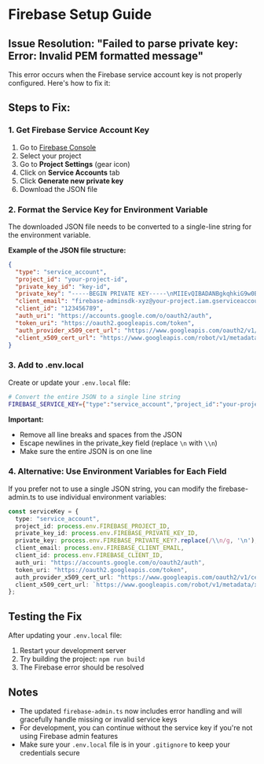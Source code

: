 # Firebase Setup Guide

## Issue Resolution: "Failed to parse private key: Error: Invalid PEM formatted message"

This error occurs when the Firebase service account key is not properly configured. Here's how to fix it:

## Steps to Fix:

### 1. Get Firebase Service Account Key

1. Go to [Firebase Console](https://console.firebase.google.com/)
2. Select your project
3. Go to **Project Settings** (gear icon)
4. Click on **Service Accounts** tab
5. Click **Generate new private key**
6. Download the JSON file

### 2. Format the Service Key for Environment Variable

The downloaded JSON file needs to be converted to a single-line string for the environment variable.

**Example of the JSON file structure:**
```json
{
  "type": "service_account",
  "project_id": "your-project-id",
  "private_key_id": "key-id",
  "private_key": "-----BEGIN PRIVATE KEY-----\nMIIEvQIBADANBgkqhkiG9w0BAQEFAASCBKcwggSjAgEAAoIBAQC...\n-----END PRIVATE KEY-----\n",
  "client_email": "firebase-adminsdk-xyz@your-project.iam.gserviceaccount.com",
  "client_id": "123456789",
  "auth_uri": "https://accounts.google.com/o/oauth2/auth",
  "token_uri": "https://oauth2.googleapis.com/token",
  "auth_provider_x509_cert_url": "https://www.googleapis.com/oauth2/v1/certs",
  "client_x509_cert_url": "https://www.googleapis.com/robot/v1/metadata/x509/firebase-adminsdk-xyz%40your-project.iam.gserviceaccount.com"
}
```

### 3. Add to .env.local

Create or update your `.env.local` file:

```bash
# Convert the entire JSON to a single line string
FIREBASE_SERVICE_KEY={"type":"service_account","project_id":"your-project-id","private_key_id":"key-id","private_key":"-----BEGIN PRIVATE KEY-----\\nMIIEvQIBADANBgkqhkiG9w0BAQEFAASCBKcwggSjAgEAAoIBAQC...\\n-----END PRIVATE KEY-----\\n","client_email":"firebase-adminsdk-xyz@your-project.iam.gserviceaccount.com","client_id":"123456789","auth_uri":"https://accounts.google.com/o/oauth2/auth","token_uri":"https://oauth2.googleapis.com/token","auth_provider_x509_cert_url":"https://www.googleapis.com/oauth2/v1/certs","client_x509_cert_url":"https://www.googleapis.com/robot/v1/metadata/x509/firebase-adminsdk-xyz%40your-project.iam.gserviceaccount.com"}
```

**Important:** 
- Remove all line breaks and spaces from the JSON
- Escape newlines in the private_key field (replace `\n` with `\\n`)
- Make sure the entire JSON is on one line

### 4. Alternative: Use Environment Variables for Each Field

If you prefer not to use a single JSON string, you can modify the firebase-admin.ts to use individual environment variables:

```typescript
const serviceKey = {
  type: "service_account",
  project_id: process.env.FIREBASE_PROJECT_ID,
  private_key_id: process.env.FIREBASE_PRIVATE_KEY_ID,
  private_key: process.env.FIREBASE_PRIVATE_KEY?.replace(/\\n/g, '\n'),
  client_email: process.env.FIREBASE_CLIENT_EMAIL,
  client_id: process.env.FIREBASE_CLIENT_ID,
  auth_uri: "https://accounts.google.com/o/oauth2/auth",
  token_uri: "https://oauth2.googleapis.com/token",
  auth_provider_x509_cert_url: "https://www.googleapis.com/oauth2/v1/certs",
  client_x509_cert_url: `https://www.googleapis.com/robot/v1/metadata/x509/${process.env.FIREBASE_CLIENT_EMAIL?.replace('@', '%40')}`
};
```

## Testing the Fix

After updating your `.env.local` file:

1. Restart your development server
2. Try building the project: `npm run build`
3. The Firebase error should be resolved

## Notes

- The updated `firebase-admin.ts` now includes error handling and will gracefully handle missing or invalid service keys
- For development, you can continue without the service key if you're not using Firebase admin features
- Make sure your `.env.local` file is in your `.gitignore` to keep your credentials secure
